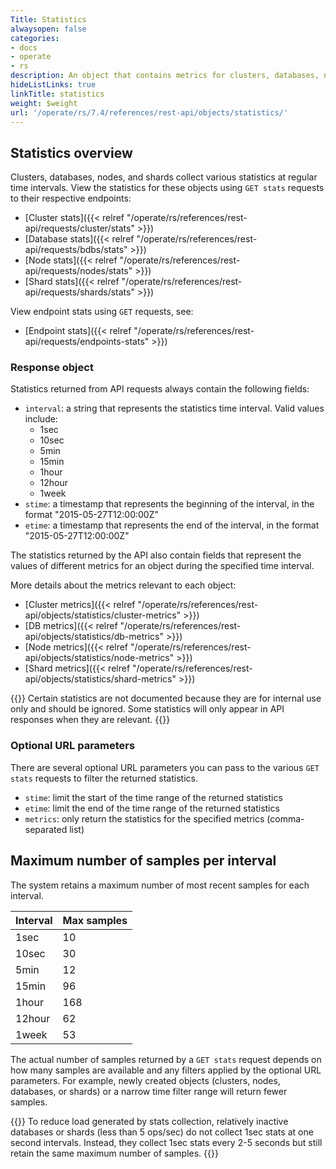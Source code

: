 ```yaml
---
Title: Statistics
alwaysopen: false
categories:
- docs
- operate
- rs
description: An object that contains metrics for clusters, databases, nodes, or shards
hideListLinks: true
linkTitle: statistics
weight: $weight
url: '/operate/rs/7.4/references/rest-api/objects/statistics/'
---
```


## Statistics overview

Clusters, databases, nodes, and shards collect various statistics at regular time intervals. View the statistics for these objects using `GET stats` requests to their respective endpoints:
- [Cluster stats]({{< relref "/operate/rs/references/rest-api/requests/cluster/stats" >}})
- [Database stats]({{< relref "/operate/rs/references/rest-api/requests/bdbs/stats" >}})
- [Node stats]({{< relref "/operate/rs/references/rest-api/requests/nodes/stats" >}})
- [Shard stats]({{< relref "/operate/rs/references/rest-api/requests/shards/stats" >}})

View endpoint stats using `GET` requests, see:
- [Endpoint stats]({{< relref "/operate/rs/references/rest-api/requests/endpoints-stats" >}})

### Response object

Statistics returned from API requests always contain the following fields:
- `interval`: a string that represents the statistics time interval. Valid values include: 
    - 1sec
    - 10sec
    - 5min
    - 15min
    - 1hour
    - 12hour
    - 1week
- `stime`: a timestamp that represents the beginning of the interval, in the format "2015-05-27T12:00:00Z"
- `etime`: a timestamp that represents the end of the interval, in the format "2015-05-27T12:00:00Z"

The statistics returned by the API also contain fields that represent the values of different metrics for an object during the specified time interval.

More details about the metrics relevant to each object:
- [Cluster metrics]({{< relref "/operate/rs/references/rest-api/objects/statistics/cluster-metrics" >}})
- [DB metrics]({{< relref "/operate/rs/references/rest-api/objects/statistics/db-metrics" >}})
- [Node metrics]({{< relref "/operate/rs/references/rest-api/objects/statistics/node-metrics" >}})
- [Shard metrics]({{< relref "/operate/rs/references/rest-api/objects/statistics/shard-metrics" >}})

{{<note>}}
Certain statistics are not documented because they are for internal use only and should be ignored. Some statistics will only appear in API responses when they are relevant.
{{</note>}}

### Optional URL parameters

There are several optional URL parameters you can pass to the various `GET stats` requests to filter the returned statistics.

- `stime`: limit the start of the time range of the returned statistics
- `etime`: limit the end of the time range of the returned statistics
- `metrics`: only return the statistics for the specified metrics (comma-separated list)

## Maximum number of samples per interval

The system retains a maximum number of most recent samples for each interval.

| Interval | Max samples |
|----------|-------------|
| 1sec     | 10 |
| 10sec    | 30 |
| 5min     | 12 |
| 15min    | 96 |
| 1hour    | 168 |
| 12hour   | 62 |
| 1week    | 53 |

The actual number of samples returned by a `GET stats` request depends on how many samples are available and any filters applied by the optional URL parameters. For example, newly created objects (clusters, nodes, databases, or shards) or a narrow time filter range will return fewer samples.

{{<note>}}
To reduce load generated by stats collection, relatively inactive databases or shards (less than 5 ops/sec) do not collect 1sec stats at one second intervals. Instead, they collect 1sec stats every 2-5 seconds but still retain the same maximum number of samples.
{{</note>}}
